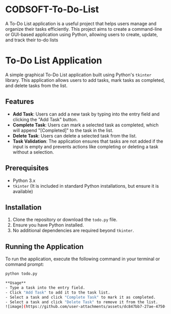 # CODSOFT-To-Do-List
A To-Do List application is a useful project that helps users manage and organize their tasks efficiently. This project aims to create a command-line or GUI-based application using Python, allowing  users to create, update, and track their to-do lists

# To-Do List Application

A simple graphical To-Do List application built using Python's `tkinter` library. This application allows users to add tasks, mark tasks as completed, and delete tasks from the list.

## Features

- **Add Task**: Users can add a new task by typing into the entry field and clicking the "Add Task" button.
- **Complete Task**: Users can mark a selected task as completed, which will append "[Completed]" to the task in the list.
- **Delete Task**: Users can delete a selected task from the list.
- **Task Validation**: The application ensures that tasks are not added if the input is empty and prevents actions like completing or deleting a task without a selection.

## Prerequisites

- Python 3.x
- `tkinter` (It is included in standard Python installations, but ensure it is available)

## Installation

1. Clone the repository or download the `todo.py` file.
2. Ensure you have Python installed.
3. No additional dependencies are required beyond `tkinter`.

## Running the Application

To run the application, execute the following command in your terminal or command prompt:

```bash
python todo.py

**Usage**
- Type a task into the entry field.
- Click "Add Task" to add it to the task list.
- Select a task and click "Complete Task" to mark it as completed.
- Select a task and click "Delete Task" to remove it from the list.
![image](https://github.com/user-attachments/assets/dc847bb7-27ae-4750-bf89-c20969928d21)
